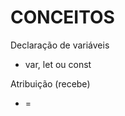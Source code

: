 # CONCEITOS  
<p>Declaração de variáveis
<ul><li>var, let ou const</li></ul></p>

<p>Atribuição (recebe)
<ul><li>=</li></ul></p>
